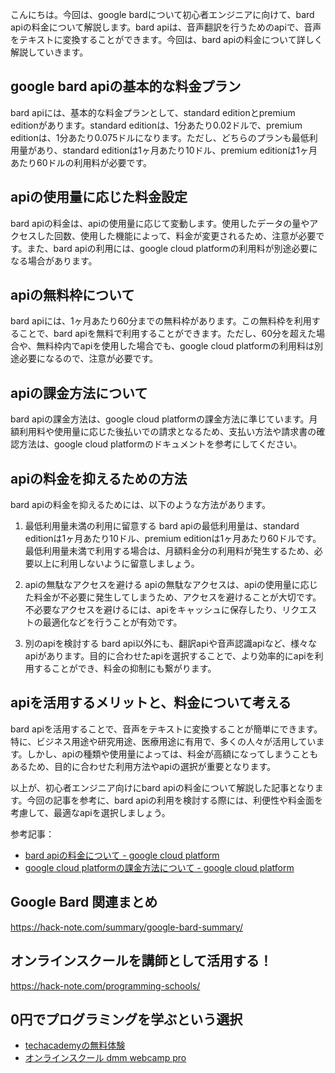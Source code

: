 <!--
title:   【google】bard apiの料金について
tags:    API,Bard,Google,Price
id:      53b33f47dcff5fa6c459
private: false
-->


こんにちは。今回は、google bardについて初心者エンジニアに向けて、bard apiの料金について解説します。bard apiは、音声翻訳を行うためのapiで、音声をテキストに変換することができます。今回は、bard apiの料金について詳しく解説していきます。

## google bard apiの基本的な料金プラン
bard apiには、基本的な料金プランとして、standard editionとpremium editionがあります。standard editionは、1分あたり0.02ドルで、premium editionは、1分あたり0.075ドルになります。ただし、どちらのプランも最低利用量があり、standard editionは1ヶ月あたり10ドル、premium editionは1ヶ月あたり60ドルの利用料が必要です。

## apiの使用量に応じた料金設定
bard apiの料金は、apiの使用量に応じて変動します。使用したデータの量やアクセスした回数、使用した機能によって、料金が変更されるため、注意が必要です。また、bard apiの利用には、google cloud platformの利用料が別途必要になる場合があります。

## apiの無料枠について
bard apiには、1ヶ月あたり60分までの無料枠があります。この無料枠を利用することで、bard apiを無料で利用することができます。ただし、60分を超えた場合や、無料枠内でapiを使用した場合でも、google cloud platformの利用料は別途必要になるので、注意が必要です。

## apiの課金方法について
bard apiの課金方法は、google cloud platformの課金方法に準じています。月額利用料や使用量に応じた後払いでの請求となるため、支払い方法や請求書の確認方法は、google cloud platformのドキュメントを参考にしてください。

## apiの料金を抑えるための方法
bard apiの料金を抑えるためには、以下のような方法があります。

1. 最低利用量未満の利用に留意する
bard apiの最低利用量は、standard editionは1ヶ月あたり10ドル、premium editionは1ヶ月あたり60ドルです。最低利用量未満で利用する場合は、月額料金分の利用料が発生するため、必要以上に利用しないように留意しましょう。

2. apiの無駄なアクセスを避ける
apiの無駄なアクセスは、apiの使用量に応じた料金が不必要に発生してしまうため、アクセスを避けることが大切です。不必要なアクセスを避けるには、apiをキャッシュに保存したり、リクエストの最適化などを行うことが有効です。

3. 別のapiを検討する
bard api以外にも、翻訳apiや音声認識apiなど、様々なapiがあります。目的に合わせたapiを選択することで、より効率的にapiを利用することができ、料金の抑制にも繋がります。

## apiを活用するメリットと、料金について考える
bard apiを活用することで、音声をテキストに変換することが簡単にできます。特に、ビジネス用途や研究用途、医療用途に有用で、多くの人々が活用しています。しかし、apiの種類や使用量によっては、料金が高額になってしまうこともあるため、目的に合わせた利用方法やapiの選択が重要となります。

以上が、初心者エンジニア向けにbard apiの料金について解説した記事となります。今回の記事を参考に、bard apiの利用を検討する際には、利便性や料金面を考慮して、最適なapiを選択しましょう。

参考記事：
- [bard apiの料金について - google cloud platform](https://cloud.google.com/speech-to-text/pricing?hl=ja)
- [google cloud platformの課金方法について - google cloud platform](https://cloud.google.com/billing/docs/how-to/payment-methods?hl=ja)



## Google Bard 関連まとめ
https://hack-note.com/summary/google-bard-summary/



## オンラインスクールを講師として活用する！
https://hack-note.com/programming-schools/



## 0円でプログラミングを学ぶという選択
- [techacademyの無料体験](//af.moshimo.com/af/c/click?a_id=2612475&amp;p_id=1555&amp;pc_id=2816&amp;pl_id=22706&amp;url=https%3a%2f%2ftechacademy.jp%2fhtmlcss-trial%3futm_source%3dmoshimo%26utm_medium%3daffiliate%26utm_campaign%3dtextad)
- [オンラインスクール dmm webcamp pro](//af.moshimo.com/af/c/click?a_id=2612482&amp;p_id=1363&amp;pc_id=2297&amp;pl_id=39999&amp;guid=on)

